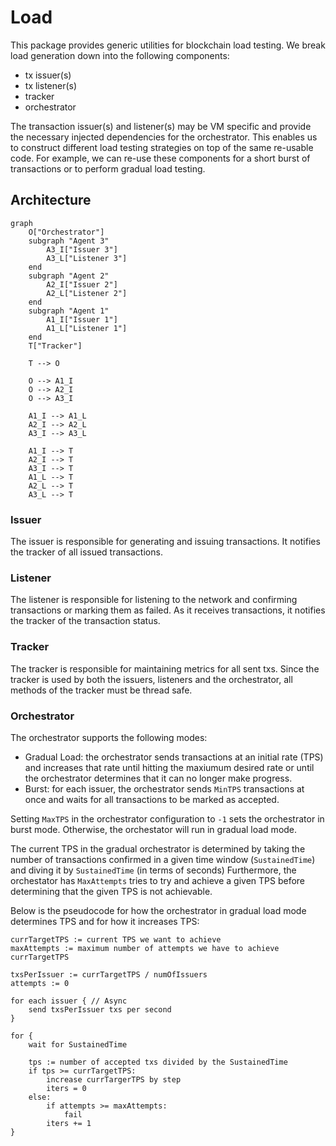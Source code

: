 # Load

This package provides generic utilities for blockchain load testing. We break load generation down into the following components:

- tx issuer(s)
- tx listener(s)
- tracker
- orchestrator

The transaction issuer(s) and listener(s) may be VM specific and provide the
necessary injected dependencies for the orchestrator. This enables us to
construct different load testing strategies on top of the same re-usable code.
For example, we can re-use these components for a short burst of transactions or
to perform gradual load testing.

## Architecture

```mermaid
graph
    O["Orchestrator"]
    subgraph "Agent 3"
        A3_I["Issuer 3"]
        A3_L["Listener 3"]
    end
    subgraph "Agent 2"
        A2_I["Issuer 2"]
        A2_L["Listener 2"]
    end
    subgraph "Agent 1"
        A1_I["Issuer 1"]
        A1_L["Listener 1"]
    end
    T["Tracker"]

    T --> O

    O --> A1_I
    O --> A2_I
    O --> A3_I

    A1_I --> A1_L
    A2_I --> A2_L
    A3_I --> A3_L

    A1_I --> T
    A2_I --> T
    A3_I --> T
    A1_L --> T
    A2_L --> T
    A3_L --> T
```

### Issuer

The issuer is responsible for generating and issuing transactions.
It notifies the tracker of all issued transactions.

### Listener

The listener is responsible for listening to the network and confirming
transactions or marking them as failed. As it receives transactions, it
notifies the tracker of the transaction status.

### Tracker

The tracker is responsible for maintaining metrics for all sent txs. Since the
tracker is used by both the issuers, listeners and the orchestrator, all methods of the
tracker must be thread safe.

### Orchestrator

The orchestrator supports the following modes:

- Gradual Load: the orchestrator sends transactions at an initial rate (TPS) and
increases that rate until hitting the maxiumum desired rate or until the
orchestrator determines that it can no longer make progress.
- Burst: for each issuer, the orchestrator sends `MinTPS` transactions at once
  and waits for all transactions to be marked as accepted.

Setting `MaxTPS` in the orchestrator configuration to `-1` sets the orchestrator
in burst mode. Otherwise, the orchestator will run in gradual load mode.

The current TPS in the gradual orchestrator is determined by taking the
number of transactions confirmed in a given time window (`SustainedTime`) and
diving it by `SustainedTime` (in terms of seconds) Furthermore, the orchestator
has `MaxAttempts` tries to try and achieve a given TPS before determining that
the given TPS is not achievable.

Below is the pseudocode for how the orchestrator in gradual load mode determines TPS and
for how it increases TPS:

```
currTargetTPS := current TPS we want to achieve
maxAttempts := maximum number of attempts we have to achieve currTargetTPS

txsPerIssuer := currTargetTPS / numOfIssuers
attempts := 0

for each issuer { // Async
    send txsPerIssuer txs per second
}

for {
    wait for SustainedTime

    tps := number of accepted txs divided by the SustainedTime
    if tps >= currTargetTPS:
        increase currTargerTPS by step
        iters = 0
    else:
        if attempts >= maxAttempts:
            fail
        iters += 1
}
```
